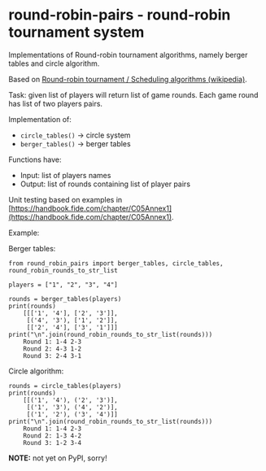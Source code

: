 # round-robin-pairs - round-robin tournament system

Implementations of Round-robin tournament algorithms, namely  berger tables and circle algorithm.

Based on [Round-robin tournament / Scheduling algorithms (wikipedia)](https://en.wikipedia.org/wiki/Round-robin_tournament#Scheduling_algorithm).

Task: given list of players will return list of game rounds. Each game round
has list of two players pairs.

Implementation of:
 * `circle_tables()` -> circle system
 * `berger_tables()` -> berger tables

Functions have:
 * Input: list of players names
 * Output: list of rounds containing list of player pairs

Unit testing based on examples in [https://handbook.fide.com/chapter/C05Annex1](https://handbook.fide.com/chapter/C05Annex1).

Example:

Berger tables:

    from round_robin_pairs import berger_tables, circle_tables, round_robin_rounds_to_str_list 

    players = ["1", "2", "3", "4"]

    rounds = berger_tables(players)
    print(rounds)
        [[['1', '4'], ['2', '3']],
         [('4', '3'), ['1', '2']],
         [['2', '4'], ['3', '1']]]
    print("\n".join(round_robin_rounds_to_str_list(rounds)))
        Round 1: 1-4 2-3
        Round 2: 4-3 1-2
        Round 3: 2-4 3-1
    
Circle algorithm:

    rounds = circle_tables(players)
    print(rounds)
        [[('1', '4'), ('2', '3')],
         [('1', '3'), ('4', '2')],
         [('1', '2'), ('3', '4')]]
    print("\n".join(round_robin_rounds_to_str_list(rounds)))
        Round 1: 1-4 2-3
        Round 2: 1-3 4-2
        Round 3: 1-2 3-4

**NOTE:** not yet on PyPI, sorry!
